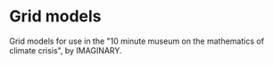 # Grid models

Grid models for use in the "10 minute museum on the mathematics of climate crisis", by IMAGINARY.
